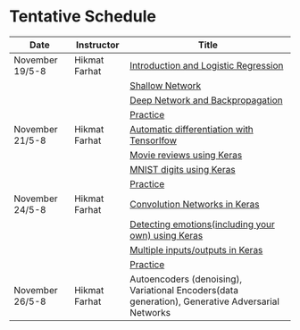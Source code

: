 # Tentative Schedule

| Date         | Instructor | Title |
|  ----        |  ----------|   ------|
| November 19/5-8 | Hikmat Farhat | [Introduction and Logistic Regression](https://nbviewer.jupyter.org/github/hikmatfarhat-ndu/CSC645/blob/master/1ship.ipynb)|
|                 |               |       [Shallow Network](https://nbviewer.jupyter.org/github/hikmatfarhat-ndu/CSC645/blob/master/2shallow.ipynb) |
|                 |               |       [Deep Network and Backpropagation](https://nbviewer.jupyter.org/github/hikmatfarhat-ndu/CSC645/blob/master/3mnist-multilayer.ipynb) |
|                 |               |       [Practice](https://nbviewer.jupyter.org/github/hikmatfarhat-ndu/CSC645/blob/master/practice0.ipynb) |
| November 21/5-8| Hikmat Farhat | [Automatic differentiation with Tensorlfow](https://nbviewer.jupyter.org/github/hikmatfarhat-ndu/CSC645/blob/master/4shallow_tensorflow.ipynb)|
|                |                |[Movie reviews using Keras](https://nbviewer.jupyter.org/github/hikmatfarhat-ndu/CSC645/blob/master/5IMDB.ipynb)|
|                |                | [MNIST digits using Keras](https://nbviewer.jupyter.org/github/hikmatfarhat-ndu/CSC645/blob/master/6keras-multilayer.ipynb)|
|                 |                 | [Practice](https://nbviewer.jupyter.org/github/hikmatfarhat-ndu/CSC645/blob/master/practice1.ipynb)|
| November 24/5-8 | Hikmat Farhat | [Convolution Networks in Keras](https://nbviewer.jupyter.org/github/hikmatfarhat-ndu/CSC645/blob/master/7keras-cifar10.ipynb)|
|                   |   | [Detecting emotions(including your own) using Keras](https://nbviewer.jupyter.org/github/hikmatfarhat-ndu/CSC645/blob/master/9MixedData.ipynb)|
|                   |   | [Multiple inputs/outputs in Keras](https://nbviewer.jupyter.org/github/hikmatfarhat-ndu/CSC645/blob/master/9MixedData.ipynb)|
|                   |   | [Practice](https://nbviewer.jupyter.org/github/hikmatfarhat-ndu/CSC645/blob/master/9MixedData.ipynb)|
| November 26/5-8 | Hikmat Farhat |Autoencoders (denoising), Variational Encoders(data generation), Generative Adversarial Networks|



